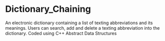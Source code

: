 # Dictionary_Chaining
An electronic dictionary containing a list of texting abbreviations and its meanings. Users can search, add and delete a texting abbreviation into the dictionary. Coded using C++ Abstract Data Structures 
